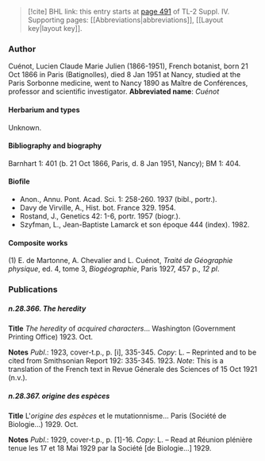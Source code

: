 > [!cite] BHL link: this entry starts at [page 491](https://www.biodiversitylibrary.org/page/33266168) of TL-2 Suppl. IV.
> Supporting pages: [[Abbreviations|abbreviations]], [[Layout key|layout key]].

### Author

Cuénot, Lucien Claude Marie Julien (1866-1951), French botanist, born 21 Oct 1866 in Paris (Batignolles), died 8 Jan 1951 at Nancy, studied at the Paris Sorbonne medicine, went to Nancy 1890 as Maître de Conférences, professor and scientific investigator. 
**Abbreviated name**: *Cuénot*

#### Herbarium and types

Unknown.

#### Bibliography and biography

Barnhart 1: 401 (b. 21 Oct 1866, Paris, d. 8 Jan 1951, Nancy); BM 1: 404.

#### Biofile

- Anon., Annu. Pont. Acad. Sci. 1: 258-260. 1937 (bibl., portr.).
- Davy de Virville, A., Hist. bot. France 329. 1954.
- Rostand, J., Genetics 42: 1-6, portr. 1957 (biogr.).
- Szyfman, L., Jean-Baptiste Lamarck et son époque 444 (index). 1982.

#### Composite works

(1) E. de Martonne, A. Chevalier and L. Cuénot, *Traité de Géographie physique*, ed. 4, tome 3, *Biogéographie*, Paris 1927, 457 p., *12 pl*.

### Publications

##### n.28.366. The heredity

**Title**
*The heredity* of *acquired characters*... Washington (Government Printing Office) 1923. Oct.

**Notes**
*Publ*.: 1923, cover-t.p., p. \[i\], 335-345. *Copy*: L. – Reprinted and to be cited from Smithsonian Report 192: 335-345. 1923.
*Note*: This is a translation of the French text in Revue Génerale des Sciences of 15 Oct 1921 (n.v.).

##### n.28.367. origine des espèces

**Title**
L'*origine des espèces* et le mutationnisme... Paris (Société de Biologie...) 1929. Oct.

**Notes**
*Publ*.: 1929, cover-t.p., p. \[1\]-16. *Copy*: L. – Read at Réunion plénière tenue les 17 et 18 Mai 1929 par la Société \[de Biologie...\] 1929.


